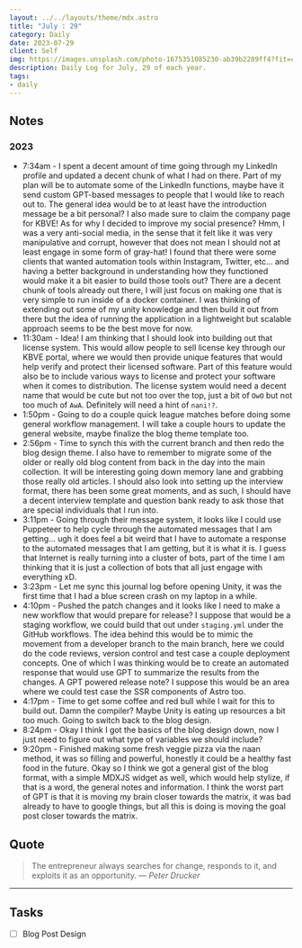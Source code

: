 ```yaml
---
layout: ../../layouts/theme/mdx.astro
title: "July : 29"
category: Daily
date: 2023-07-29
client: Self
img: https://images.unsplash.com/photo-1675351085230-ab39b2289ff4?fit=crop&q=85&w=1400&h=700
description: Daily Log for July, 29 of each year.
tags:
- daily
---
```


## Notes
### 2023
- 7:34am - I spent a decent amount of time going through my LinkedIn profile and updated a decent chunk of what I had on there. Part of my plan will be to automate some of the LinkedIn functions, maybe have it send custom GPT-based messages to people that I would like to reach out to. The general idea would be to at least have the introduction message be a bit personal? I also made sure to claim the company page for KBVE! As for why I decided to improve my social presence? Hmm, I was a very anti-social media, in the sense that it felt like it was very manipulative and corrupt, however that does not mean I should not at least engage in some form of gray-hat! I found that there were some clients that wanted automation tools within Instagram, Twitter, etc... and having a better background in understanding how they functioned would make it a bit easier to build those tools out? There are a decent chunk of tools already out there, I will just focus on making one that is very simple to run inside of a docker container. I was thinking of extending out some of my unity knowledge and then build it out from there but the idea of running the application in a lightweight but scalable approach seems to be the best move for now. 
- 11:30am - Idea! I am thinking that I should look into building out that license system. This would allow people to sell license key through our KBVE portal, where we would then provide unique features that would help verify and protect their licensed software. Part of this feature would also be to include various ways to license and protect your software when it comes to distribution. The license system would need a decent name that would be cute but not too over the top, just a bit of `OwO` but not too much of `AwA`. Definitely will need a hint of `nani!?`.
- 1:50pm - Going to do a couple quick league matches before doing some general workflow management. I will take a couple hours to update the general website, maybe finalize the blog theme template too.
- 2:56pm - Time to synch this with the current branch and then redo the blog design theme.  I also have to remember to migrate some of the older or really old blog content from back in the day into the main collection. It will be interesting going down memory lane and grabbing those really old articles. I should also look into setting up the interview format, there has been some great moments, and as such, I should have a decent interview template and question bank ready to ask those that are special individuals that I run into. 
- 3:11pm - Going through their message system, it looks like I could use Puppeteer to help cycle through the automated messages that I am getting... ugh it does feel a bit weird that I have to automate a response to the automated messages that I am getting, but it is what it is. I guess that Internet is really turning into a cluster of bots, part of the time I am thinking that it is just a collection of bots that all just engage with everything xD.
- 3:23pm - Let me sync this journal log before opening Unity, it was the first time that I had a blue screen crash on my laptop in a while.
- 4:10pm - Pushed the patch changes and it looks like I need to make a new workflow that would prepare for release? I suppose that would be a staging workflow, we could build that out under `staging.yml` under the GitHub workflows. The idea behind this would be to mimic the movement from a developer branch to the main branch, here we could do the code reviews, version control and test case a couple deployment concepts. One of which I was thinking would be to create an automated response that would use GPT to summarize the results from the changes. A GPT powered release note? I suppose this would be an area where we could test case the SSR components of Astro too. 
- 4:17pm - Time to get some coffee and red bull while I wait for this to build out. Damn the compiler? Maybe Unity is eating up resources a bit too much. Going to switch back to the blog design.
- 8:24pm - Okay I think I got the basics of the blog design down, now I just need to figure out what type of variables we should include? 
- 9:20pm - Finished making some fresh veggie pizza via the naan method, it was so filling and powerful, honestly it could be a healthy fast food in the future. Okay so I think we got a general gist of the blog format, with a simple MDXJS widget as well, which would help stylize, if that is a word, the general notes and information. I think the worst part of GPT is that it is moving my brain closer towards the matrix, it was bad already to have to google things, but all this is doing is moving the goal post closer towards the matrix. 

## Quote

> The entrepreneur always searches for change, responds to it, and exploits it as an opportunity.
> — <cite>Peter Drucker</cite>

---

## Tasks

- [ ] Blog Post Design